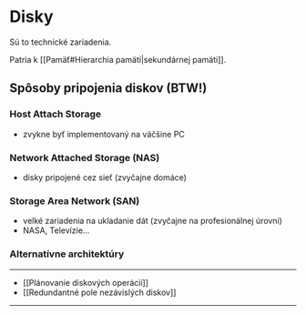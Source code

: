 # Disky
Sú to technické zariadenia.

Patria k [[Pamäť#Hierarchia pamätí|sekundárnej pamäti]].

## Spôsoby pripojenia diskov (BTW!)
### Host Attach Storage
- zvykne byť implementovaný na väčšine PC

### Network Attached Storage (NAS)
- disky pripojené cez sieť (zvyčajne domáce)

### Storage Area Network (SAN)
- velké zariadenia na ukladanie dát (zvyčajne na profesionálnej úrovni)
- NASA, Televízie...

### Alternatívne architektúry

---
- [[Plánovanie diskových operácií]]
- [[Redundantné pole nezávislých diskov]]
---